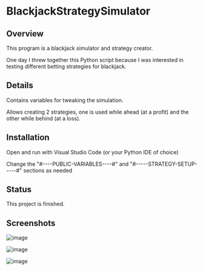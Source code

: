 # BlackjackStrategySimulator

## Overview
This program is a blackjack simulator and strategy creator.

One day I threw together this Python script because I was interested in testing different betting strategies for blackjack.

## Details
Contains variables for tweaking the simulation.

Allows creating 2 strategies, one is used while ahead (at a profit) and the other while behind (at a loss).

## Installation
Open and run with Visual Studio Code (or your Python IDE of choice)

Change the "#----PUBLIC-VARIABLES----#" and "#-----STRATEGY-SETUP-----#" sections as needed

## Status
This project is finished.

## Screenshots
![image](https://user-images.githubusercontent.com/49173127/166091161-c5736c6b-1ee6-4727-9825-8a348d96fb80.png)

![image](https://user-images.githubusercontent.com/49173127/166091181-90d951a4-cb95-4888-8935-79852a234a05.png)

![image](https://user-images.githubusercontent.com/49173127/166091184-66f6124f-4f90-4838-ae44-1a385f0ce5de.png)
